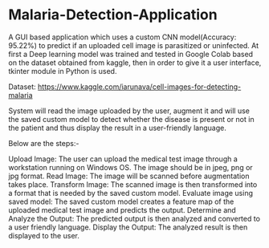 # Malaria-Detection-Application

A GUI based application which uses a custom CNN model(Accuracy: 95.22%) to predict if an uploaded cell image is parasitized or uninfected. At first a Deep learning model was trained and tested in Google Colab based on the dataset obtained from kaggle, then in order to give it a user interface, tkinter module in Python is used.

Dataset: https://www.kaggle.com/iarunava/cell-images-for-detecting-malaria

System will read the image uploaded by the user, augment it and will use the saved custom model to detect whether the disease is present or not in the patient and thus display the result in a user-friendly language.

Below are the steps:-

Upload Image: The user can upload the medical test image through a workstation running on Windows OS. The image should be in jpeg, png or jpg format.
Read Image: The image will be scanned before augmentation takes place.
Transform Image: The scanned image is then transformed into a format that is needed by the saved custom model.
Evaluate image using saved model: The saved custom model creates a feature map of the uploaded medical test image and predicts the output.
Determine and Analyze the Output: The predicted output is then analyzed and converted to a user friendly language.
Display the Output: The analyzed result is then displayed to the user.
